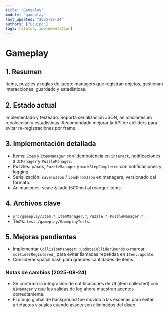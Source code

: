 ```yaml
---
title: "Gameplay"
module: "gameplay"
last_updated: "2025-08-24"
authors: ["Equipo"]
tags: [status, implementation]
---
```


# Gameplay

## 1. Resumen
Items, puzzles y reglas de juego: managers que registran objetos, gestionan interacciones, guardado y estadísticas.

## 2. Estado actual
Implementado y testeado. Soporta serialización JSON, animaciones en recolección y estadísticas. Recomendado mejorar la API de colliders para evitar re-registraciones por frame.

## 3. Implementación detallada
- Items: `Item` y `ItemManager` con idempotencia en `interact`, notificaciones a `UIManager` y `PuzzleManager`.
- Puzzles: pasos, `PuzzleManager` y `markStepCompleted` con notificaciones y logging.
- Serialización: `saveToJson` / `loadFromJson` en managers; versionado del formato.
- Animaciones: scale & fade (500ms) al recoger ítems.

## 4. Archivos clave
- `src/gameplay/Item.*`, `ItemManager.*`, `Puzzle.*`, `PuzzleManager.*`.
- Tests: `tests/gameplay/GameplayTests`.

## 5. Mejoras pendientes
- Implementar `CollisionManager::updateColliderBounds` o marcar `colliderRegistered_` para evitar llamadas repetidas en `Item::update`.
- Considerar spatial hash para grandes cantidades de ítems.

### Notas de cambios (2025-08-24)
- Se confirmó la integración de notificaciones de UI (item collected) con `UIManager` y que las salidas de log ahora muestran acentos correctamente.
- El dibujo global de background fue movido a las escenas para evitar artefactos visuales cuando assets son eliminados del disco.

